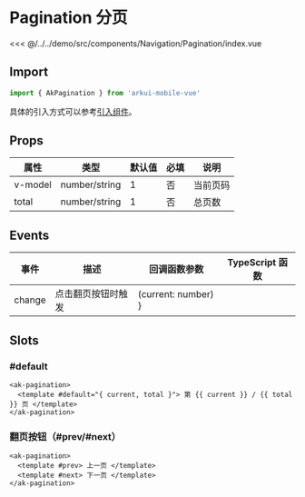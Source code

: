 # Pagination 分页

<CodeDemo name="Pagination">

<<< @/../../demo/src/components/Navigation/Pagination/index.vue

</CodeDemo>

## Import

```js
import { AkPagination } from 'arkui-mobile-vue'
```

具体的引入方式可以参考[引入组件](../guide/import.md)。

## Props

| 属性    | 类型          | 默认值 | 必填 | 说明     |
| ------- | ------------- | ------ | ---- | -------- |
| v-model | number/string | 1      | 否   | 当前页码 |
| total   | number/string | 1      | 否   | 总页数   |

## Events

| 事件   | 描述               | 回调函数参数        | TypeScript 函数 |
| ------ | ------------------ | ------------------- | --------------- |
| change | 点击翻页按钮时触发 | (current: number) } |                 |

## Slots

### #default

```vue
<ak-pagination>
  <template #default="{ current, total }"> 第 {{ current }} / {{ total }} 页 </template>
</ak-pagination>
```

### 翻页按钮（#prev/#next）

```vue
<ak-pagination>
  <template #prev> 上一页 </template>
  <template #next> 下一页 </template>
</ak-pagination>
```
